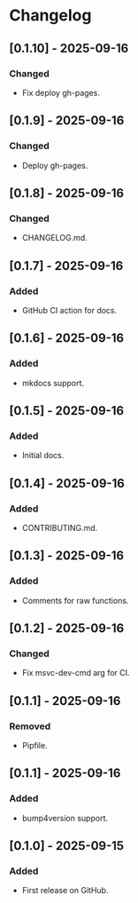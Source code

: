 # Changelog

## [0.1.10] - 2025-09-16
### Changed
- Fix deploy gh-pages.

## [0.1.9] - 2025-09-16
### Changed
- Deploy gh-pages.

## [0.1.8] - 2025-09-16
### Changed
- CHANGELOG.md.

## [0.1.7] - 2025-09-16
### Added
- GitHub CI action for docs.

## [0.1.6] - 2025-09-16
### Added
- mkdocs support.

## [0.1.5] - 2025-09-16
### Added
- Initial docs.

## [0.1.4] - 2025-09-16
### Added
- CONTRIBUTING.md.

## [0.1.3] - 2025-09-16
### Added
- Comments for raw functions.

## [0.1.2] - 2025-09-16
### Changed
- Fix msvc-dev-cmd arg for CI.

## [0.1.1] - 2025-09-16
### Removed
- Pipfile.

## [0.1.1] - 2025-09-16
### Added
- bump4version support.

## [0.1.0] - 2025-09-15
### Added
- First release on GitHub.
